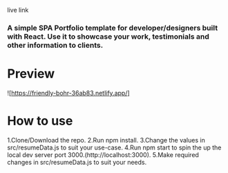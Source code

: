 live link 



### A simple SPA Portfolio template for developer/designers built with React. Use it to showcase your work, testimonials and other information to clients.

# Preview

![https://friendly-bohr-36ab83.netlify.app/]

# How to use

1.Clone/Download the repo.
2.Run npm install.
3.Change the values in src/resumeData.js to suit your use-case.
4.Run npm start to spin the up the local dev server port 3000.(http://localhost:3000).
5.Make required changes in src/resumeData.js to suit your needs.


